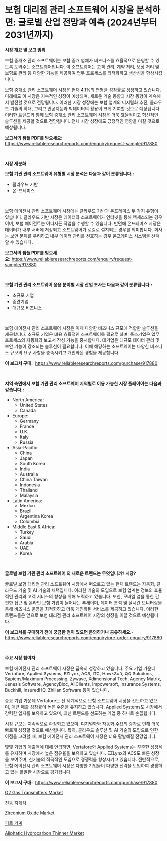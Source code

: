<p><h1>보험 대리점 관리 소프트웨어 시장을 분석하면: 글로벌 산업 전망과 예측 (2024년부터 2031년까지)</h1></p><p><strong>시장 개요 및 보고 범위</strong></p>
<p><p>보험 중개소 관리 소프트웨어는 보험 중개 업체가 비즈니스를 효율적으로 운영할 수 있도록 도와주는 소프트웨어입니다. 이 소프트웨어는 고객 관리, 계약 처리, 보상 처리 및 보험료 관리 등 다양한 기능을 제공하여 업무 프로세스를 최적화하고 생산성을 향상시킵니다.</p><p>보험 중개소 관리 소프트웨어 시장은 현재 4.1%의 연평균 성장률로 성장하고 있습니다. 미래에도 이 시장은 지속적인 성장이 예상되며, 새로운 기술 동향과 시장 동향이 계속해서 발전할 것으로 전망됩니다. 이러한 시장 성장에는 보험 업계의 디지털화 추진, 클라우드 기술의 확대, 그리고 인공지능과 빅데이터의 활용이 크게 기여할 것으로 예상됩니다. 이러한 트렌드와 함께 보험 중개소 관리 소프트웨어 시장은 더욱 효율적이고 혁신적인 솔루션을 제공할 것으로 전망됩니다. 전체 시장 성장에도 긍정적인 영향을 미칠 것으로 예상됩니다.</p></p>
<p><strong>보고서의 샘플 PDF를 받으세요:</strong> <a href="https://www.reliableresearchreports.com/enquiry/request-sample/917880">https://www.reliableresearchreports.com/enquiry/request-sample/917880</a></p>
<p>&nbsp;</p>
<p><strong>시장 세분화</strong></p>
<p><strong>보험 기관 관리 소프트웨어 유형별 시장 분석은 다음과 같이 분류됩니다.:</strong></p>
<p><ul><li>클라우드 기반</li><li>온-프레미스</li></ul></p>
<p>&nbsp;</p>
<p><p>보험 에이전시 관리 소프트웨어 시장에는 클라우드 기반과 온프레미스 두 가지 유형이 있습니다. 클라우드 기반 시장은 데이터와 소프트웨어가 인터넷을 통해 액세스되는 경우이며, 보험 에이전트는 어디서든 작업을 수행할 수 있습니다. 반면에 온프레미스 시장은 데이터가 내부 서버에 저장되고 소프트웨어가 로컬로 설치되는 경우를 의미합니다. 회사는 보안 문제를 우려하고 내부 데이터 관리를 선호하는 경우 온프레미스 시스템을 선택할 수 있습니다.</p></p>
<p><strong>보고서의 샘플 PDF를 받으세요:</strong>&nbsp;<a href="https://www.reliableresearchreports.com/enquiry/request-sample/917880">https://www.reliableresearchreports.com/enquiry/request-sample/917880</a></p>
<p>&nbsp;</p>
<p><strong> 보험 기관 관리 소프트웨어 응용 분야별 시장 산업 조사는 다음과 같이 분류됩니다.:</strong></p>
<p><ul><li>소규모 기업</li><li>중견기업</li><li>대규모 비즈니스</li></ul></p>
<p>&nbsp;</p>
<p><p>보험 에이전시 관리 소프트웨어 시장은 이제 다양한 비즈니스 규모에 적합한 솔루션을 제공합니다. 소규모 기업은 비용 효율적인 소프트웨어를 필요로 하며, 중소기업은 업무 프로세스의 자동화와 보고서 작성 기능을 중시합니다. 대기업은 대규모 데이터 관리 및 보안 기능이 강조되는 솔루션이 필요합니다. 이에 해당하는 소프트웨어는 다양한 비즈니스 규모의 요구 사항을 충족시키고 개인화된 경험을 제공합니다.</p></p>
<p><strong>이 보고서 구매:</strong>&nbsp; <a href="https://www.reliableresearchreports.com/purchase/917880">https://www.reliableresearchreports.com/purchase/917880</a></p>
<p>&nbsp;</p>
<p><strong>지역 측면에서 보험 기관 관리 소프트웨어 지역별로 이용 가능한 시장 플레이어는 다음과 같습니다.:</strong></p>
<p><ul>
    <li>
        North America:
        <ul>
            <li>United States</li>
            <li>Canada</li>
        </ul>
    </li>
    <li>
        Europe:
        <ul>
            <li>Germany</li>
            <li>France</li>
            <li>U.K.</li>
            <li>Italy</li>
            <li>Russia</li>
        </ul>
    </li>
    <li>
        Asia-Pacific:
        <ul>
            <li>China</li>
            <li>Japan</li>
            <li>South Korea</li>
            <li>India</li>
            <li>Australia</li>
            <li>China Taiwan</li>
            <li>Indonesia</li>
            <li>Thailand</li>
            <li>Malaysia</li>
        </ul>
    </li>
    <li>
        Latin America:
        <ul>
            <li>Mexico</li>
            <li>Brazil</li>
            <li>Argentina Korea</li>
            <li>Colombia</li>
        </ul>
    </li>
    <li>
        Middle East & Africa:
        <ul>
            <li>Turkey</li>
            <li>Saudi</li>
            <li>Arabia</li>
            <li>UAE</li>
            <li>Korea</li>
        </ul>
    </li>
    </ul></p>
<p>&nbsp;</p>
<p><strong>글로벌 보험 기관 관리 소프트웨어 의 새로운 트렌드는 무엇입니까? 시장?</strong></p>
<p><p>글로벌 보험 대리점 관리 소프트웨어 시장에서 떠오르고 있는 현재 트렌드는 자동화, 클라우드 기술 및 AI 기술의 채택입니다. 이러한 기술의 도입으로 보험 업계는 정보의 효율적인 관리와 고객 서비스의 향상을 위해 노력하고 있습니다. 또한, 모바일 앱을 통한 간편한 접근 및 온라인 보험 가입이 늘어나는 추세이며, 데이터 분석 및 실시간 모니터링을 통해 비즈니스 운영을 최적화하고 더욱 개인화된 서비스를 제공하고 있습니다. 이러한 트렌드들은 앞으로 보험 대리점 관리 소프트웨어 시장의 성장을 이끌 것으로 예상됩니다.</p></p>
<p><strong>이 보고서를 구매하기 전에 궁금한 점이 있으면 문의하거나 공유하세요.</strong>- <a href="https://www.reliableresearchreports.com/enquiry/pre-order-enquiry/917880">https://www.reliableresearchreports.com/enquiry/pre-order-enquiry/917880</a></p>
<p>&nbsp;</p>
<p><strong>주요 시장 참여자</strong></p>
<p><p>보험 에이전시 관리 소프트웨어 시장은 급속히 성장하고 있습니다. 주요 기업 가운데 Vertafore, Applied Systems, EZLynx, ACS, ITC, HawkSoft, QQ Solutions, Sapiens/Maximum Processing, Zywave, Xdimensional Tech, Agency Matrix, Jenesis Software, AgencyBloc, AllClients, Impowersoft, Insurance Systems, Buckhill, InsuredHQ, Zhilian Software 등이 있습니다.</p><p>중요 기업 가운데 Vertafore는 전 세계적으로 보험 소프트웨어 시장을 선도하고 있으며, 매년 매출 성장률이 높은 수준을 유지하고 있습니다. Applied Systems도 시장에서 강력한 입지를 보유하고 있으며, 최신 트렌드를 선도하는 기업 중 하나로 손꼽힙니다. </p><p>시장 규모는 지속적으로 확장되고 있으며, 디지털화와 자동화 수요의 증가로 인해 더욱 빠르게 성장할 것으로 예상됩니다. 특히, 클라우드 솔루션 및 AI 기술의 도입으로 인한 이점을 고려할 때, 보험 에이전시 관리 소프트웨어 시장은 더욱 활발해질 전망입니다.</p><p>몇몇 기업의 매출액에 대해 언급하면, Vertafore와 Applied Systems는 꾸준한 성장세를 유지하며 시장에서 높은 점유율을 보유하고 있습니다. EZLynx와 ACS도 빠른 성장을 보여주며, 신기술의 적극적인 도입으로 경쟁력을 향상시키고 있습니다. 전반적으로, 보험 에이전시 관리 소프트웨어 시장은 다양한 기업들이 다양한 전략을 도입하여 경쟁하고 있는 활발한 시장으로 평가됩니다.</p></p>
<p><strong>이 보고서 구매:</strong>&nbsp;&nbsp;<a href="https://www.reliableresearchreports.com/purchase/917880">https://www.reliableresearchreports.com/purchase/917880</a></p>
<p><p><a href="https://five-trouble-98a.notion.site/O2-Gas-Transmitters-Market-Research-Report-Provides-thorough-Industry-Overview-which-offers-an-In-D-0427534832c94631af17984c424908b6">O2 Gas Transmitters Market</a></p><p><a href="https://medium.com/@whitneyboyettebo9kiw7yr13/%EC%A0%84%EA%B8%B0-%EC%A7%80%EA%B2%8C%EC%B0%A8-%EC%8B%9C%EC%9E%A5-%EC%9C%A0%ED%98%95-%EC%9D%91%EC%9A%A9-%EB%B0%8F-%EC%A7%80%EB%A6%AC%EB%B3%84-%EC%A2%85%ED%95%A9-%ED%8F%89%EA%B0%80-ae71ed1c5160">전동 지게차</a></p><p><a href="https://view.publitas.com/reportprime-1/zirconium-oxide-market-challenges-opportunities-and-growth-drivers-and-major-market-players-forecasted-for-period-from-2024-2031/">Zirconium Oxide Market</a></p><p><a href="https://medium.com/@whitneyboyettebo9kiw7yr13/%ED%94%BC%EB%A1%9C-%ED%95%B4%EC%84%9D-%EA%B8%B0%EA%B3%84-%EC%8B%9C%EC%9E%A5-%EC%A7%80%ED%91%9C-%EC%8B%9C%EC%9E%A5-%EC%A0%90%EC%9C%A0%EC%9C%A8-%ED%8A%B8%EB%A0%8C%EB%93%9C-%EB%B0%8F-%EC%84%B1%EC%9E%A5-%ED%8C%A8%ED%84%B4-%ED%95%B4%EB%8F%85-193042717695">피로 기계</a></p><p><a href="https://fuschia-pecorino-a6d.notion.site/Aliphatic-Hydrocarbon-Thinner-Market-Analysis-and-Market-Size-Global-Industry-Overview-Market-Segm-b4467d77dc4542acb030bafbc6d403dd">Aliphatic Hydrocarbon Thinner Market</a></p></p>
